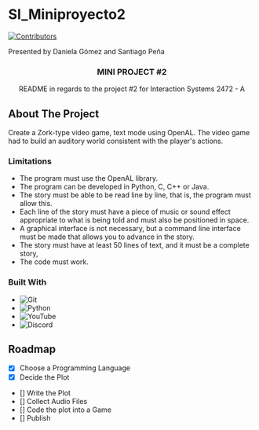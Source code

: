 # SI_Miniproyecto2

[contributors-shield]: https://img.shields.io/github/contributors/basicallydanny/SI_MiniProyecto1.svg?style=for-the-badge
[contributors-url]: https://github.com/basicallydanny/SI_MiniProyecto1/graphs/contributors
[![Contributors][contributors-shield]][contributors-url]

<div align="left">
Presented by Daniela Gómez and Santiago Peña
</div>


<!-- PROJECT -->

  <h3 align="center">MINI PROJECT #2</h3>
  <p align="center">
    README in regards to the project #2 for Interaction Systems 2472 - A
  </p>
</div>

## About The Project

Create a Zork-type video game, text mode using OpenAL. The video game had to build an auditory world consistent with the player's actions.

### Limitations
* The program must use the OpenAL library.
* The program can be developed in Python, C, C++ or Java.
* The story must be able to be read line by line, that is, the program must allow this.
* Each line of the story must have a piece of music or sound effect appropriate to what is being told and must also be positioned in space. 
* A graphical interface is not necessary, but a command line interface must be made that allows you to advance in the story.
* The story must have at least 50 lines of text, and it must be a complete story,
* The code must work.

### Built With

* ![Git](https://img.shields.io/badge/git-%23F05033.svg?style=for-the-badge&logo=git&logoColor=white)
* ![Python](https://img.shields.io/badge/python-3670A0?style=for-the-badge&logo=python&logoColor=ffdd54)
* ![YouTube](https://img.shields.io/badge/YouTube-%23FF0000.svg?style=for-the-badge&logo=YouTube&logoColor=white)
* ![Discord](https://img.shields.io/badge/Discord-%235865F2.svg?style=for-the-badge&logo=discord&logoColor=white)

## Roadmap

- [x] Choose a Programming Language
- [x] Decide the Plot
- [] Write the Plot
- [] Collect Audio Files
- [] Code the plot into a Game
- [] Publish


